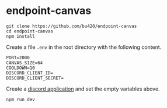 # endpoint-canvas
```
git clone https://github.com/bu420/endpoint-canvas
cd endpoint-canvas
npm install
```

Create a file `.env` in the root directory with the following content.
```
PORT=2000
CANVAS_SIZE=64
COOLDOWN=10
DISCORD_CLIENT_ID=
DISCORD_CLIENT_SECRET=
```
Create a [discord application](https://discord.com/developers/applications) and set the empty variables above.

```
npm run dev
```
